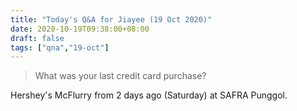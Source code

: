 ```yaml
---
title: "Today's Q&A for Jiayee (19 Oct 2020)"
date: 2020-10-19T09:38:00+08:00
draft: false
tags: ["qna","19-oct"]
---
```

> What was your last credit card purchase?

Hershey's McFlurry from 2 days ago (Saturday) at SAFRA Punggol.
